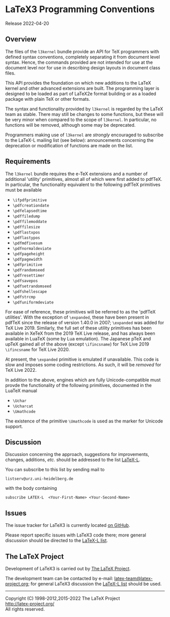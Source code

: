 LaTeX3 Programming Conventions
==============================

Release 2022-04-20

Overview
--------

The files of the `l3kernel` bundle provide an API for TeX programmers
with defined syntax conventions, completely separating it from document level
syntax. Hence, the commands provided are not intended for use at the document
level nor for use in describing design layouts in document class files.

This API provides the foundation on which new additions to the LaTeX kernel and
other advanced extensions are built. The programming layer is designed to be
loaded as part of LaTeX2e format building or as a loaded package with plain TeX
or other formats.

The syntax and functionality provided by `l3kernel` is regarded by the LaTeX
team as stable. There may still be changes to some functions, but these will be
very minor when compared to the scope of `l3kernel`. In particular, no functions
will be removed, although some may be deprecated.

Programmers making use of `l3kernel` are *strongly* encouraged to subscribe to
the LaTeX-L mailing list (see below): announcements concerning the deprecation
or modification of functions are made on the list.

Requirements
------------

The `l3kernel` bundle requires the e-TeX extensions and a number of additional
'utility' primitives, almost all of which were first added to pdfTeX. In
particular, the functionality equivalent to the following pdfTeX primitives must
be available

- `\ifpdfprimitive`
- `\pdfcreationdate`
- `\pdfelapsedtime`
- `\pdffiledump`
- `\pdffilemoddate`
- `\pdffilesize`
- `\pdflastxpos`
- `\pdflastypos`
- `\pdfmdfivesum`
- `\pdfnormaldeviate`
- `\pdfpageheight`
- `\pdfpagewidth`
- `\pdfprimitive`
- `\pdfrandomseed`
- `\pdfresettimer`
- `\pdfsavepos`
- `\pdfsetrandomseed`
- `\pdfshellescape`
- `\pdfstrcmp`
- `\pdfuniformdeviate`

For ease of reference, these primitives will be referred to as the 'pdfTeX
utilities'. With the exception of `\expanded`, these have been present in pdfTeX
since the release of version 1.40.0 in 2007; `\expanded` was added for TeX Live
2019. Similarly, the full set of these utility primitives has been available in
XeTeX from the 2019 TeX Live release, and has always been available in LuaTeX
(some by Lua emulation). The Japanese pTeX and upTeX gained all of the above
(except `\ifincsname`) for TeX Live 2019 `\ifincsname` for TeX Live 2020.

At present, the `\expanded` primitive is emulated if unavailable. This code is
slow and imposes some coding restrictions. As such, it will be *removed* for TeX
Live 2022.

In addition to the above, engines which are fully Unicode-compatible
must provde the functionality of the following primitives, documented in the
LuaTeX manual

- `\Uchar`
- `\Ucharcat`
- `\Umathcode`

The existence of the primitive `\Umathcode` is used as the marker for Unicode
support.

Discussion
----------

Discussion concerning the approach, suggestions for improvements,
changes, additions, _etc._ should be addressed to the list
[LaTeX-L](https://listserv.uni-heidelberg.de/cgi-bin/wa?A0=LATEX-L).

You can subscribe to this list by sending mail to

    listserv@urz.uni-heidelberg.de

with the body containing

    subscribe LATEX-L  <Your-First-Name> <Your-Second-Name>

Issues
------

The issue tracker for LaTeX3 is currently located
[on GitHub](https://github.com/latex3/latex3/issues).

Please report specific issues with LaTeX3 code there; more general
discussion should be directed to the [LaTeX-L list](#Discussion).

The LaTeX Project
------------------

Development of LaTeX3 is carried out by
[The LaTeX Project](https://www.latex-project.org/latex3/).

The development team can be contacted
by e-mail: <latex-team@latex-project.org>; for general LaTeX3 discussion
the [LaTeX-L list](#Discussion) should be used.

-----

<p>Copyright (C) 1998-2012,2015-2022 The LaTeX Project <br />
<a href="http://latex-project.org/">http://latex-project.org/</a> <br />
All rights reserved.</p>
